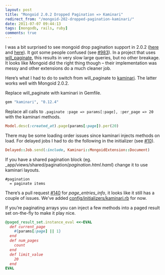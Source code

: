 ```yaml
---
layout: post
title: "Mongoid 2.0.2 Dropped Pagination => Kaminari"
redirect_from: "/mongoid-202-dropped-pagination-kaminari/"
date: 2011-07-07 09:44:13
tags: [mongodb, rails, ruby]
comments: true
---
```

I was a bit surprised to see mongoid drop pagination support in 2.0.2 ([here](https://github.com/mongoid/mongoid/commit/087c95aa706e4df50a6db0f302c42dd815df8b34) and [here](https://github.com/mongoid/mongoid/commit/f7f66f2345336ecc361ca27bbfa8f8a25443587f)). It got some people confused (see [#983](https://github.com/mongoid/mongoid/issues/983)). In a project that uses [will_paginate](https://github.com/mislav/will_paginate), this results in very slow large queries, but no other breakage. It looks like Mongoid did the right thing though – their implementation was messy and other extensions do a much cleaner job.

Here’s what I had to do to switch from will_paginate to [kaminari](https://github.com/amatsuda/kaminari). The latter works well with Mongoid 2.0.2.

Replace will_paginate with kaminari in Gemfile.

```ruby
gem "kaminari", "0.12.4"
```

Replace all calls to `.paginate :page => params[:page], :per_page => 20` with the kaminari methods.

```ruby
Model.desc(:created_at).page(params[:page]).per(20)
```

There may be some loading order issues since kaminari injects methods on load. For delayed jobs I had to do the following in the initializer (see [#10](https://github.com/collectiveidea/delayed_job_mongoid/issues/10)).

```ruby
Delayed::Job.send(:include, Kaminari::MongoidExtension::Document)
```

If you have a shared pagination block (eg. _app/views/shared/pagination/_pagination.html.haml_) change it to use kaminari layouts.

```haml
#pagination
  = paginate items
```

There’s a pull request [#140](https://github.com/amatsuda/kaminari/pull/140/) for _page_entries_info_, it looks like it still has a couple of issues. We’ve added [config/initializers/kaminari.rb](https://gist.github.com/dblock/1111587) for now.

If you’re paginating arrays you can inject a few methods into a paged result set on-the-fly to make it play nice.

```ruby
@paged_result_set.instance_eval <<-EVAL
  def current_page
    #{params[:page] || 1}
  end
  def num_pages
    count
  end
  def limit_value
    20
  end
EVAL
```
